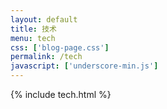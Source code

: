 ```yaml
---
layout: default
title: 技术
menu: tech
css: ['blog-page.css']
permalink: /tech
javascript: ['underscore-min.js']
---
```

{% include tech.html %}